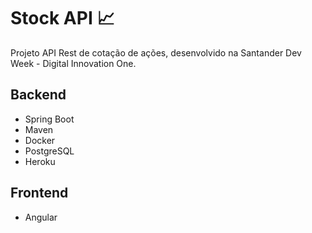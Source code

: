 #  S​t​o​c​k​ ​AP​I​ :chart_with_upwards_trend:

Projeto API Rest de cotação de ações, desenvolvido na Santander Dev Week - Digital Innovation One.

## Backend

* Spring Boot
* Maven
* Docker
* PostgreSQL
* Heroku

## Frontend

* Angular